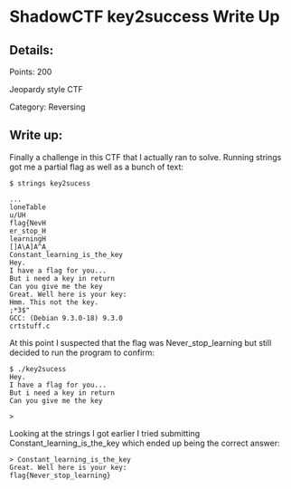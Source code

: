 # ShadowCTF key2success Write Up

## Details:
Points: 200

Jeopardy style CTF

Category: Reversing

## Write up:

Finally a challenge in this CTF that I actually ran to solve. Running strings got me a partial flag as well as a bunch of text:

```
$ strings key2sucess   

...
loneTable
u/UH
flag{NevH
er_stop_H
learningH
[]A\A]A^A_
Constant_learning_is_the_key
Hey.
I have a flag for you...
But i need a key in return
Can you give me the key
Great. Well here is your key:
Hmm. This not the key.
;*3$"
GCC: (Debian 9.3.0-18) 9.3.0
crtstuff.c
```

At this point I suspected that the flag was Never_stop_learning but still decided to run the program to confirm:

```
$ ./key2sucess   
Hey.
I have a flag for you...
But i need a key in return
Can you give me the key

> 
```

Looking at the strings I got earlier I tried submitting Constant_learning_is_the_key which ended up being the correct answer:

```
> Constant_learning_is_the_key
Great. Well here is your key:
flag{Never_stop_learning}
```
